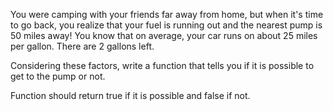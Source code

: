 You were camping with your friends far away from home, but when it's time to go back, you realize that your fuel is running out and the nearest pump is 50 miles away! 
You know that on average, your car runs on about 25 miles per gallon. There are 2 gallons left.

Considering these factors, write a function that tells you if it is possible to get to the pump or not.

Function should return true if it is possible and false if not.
